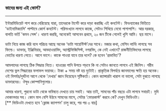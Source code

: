 ### কাদের জন্য এই কোর্স? 

---

ইন্টারমিডিয়েট পাশ করে বেরিয়েছে যারা, তাদেরকে টার্গেট করে দাড়া করাচ্ছি এই কনটেন্ট। ফিডব্যাকের ভিত্তিতে 'ডাইনামিক্যালি' পাল্টাবে কোর্স কনটেন্ট। পরিসংখ্যান লাগবে কাজে, সেটাও শিখিয়ে নেবো পাশাপাশি। আর দরকার, বালতি ভর্তি 'কমন সেন্স'। ধারণা করছি, অনেকেই আসবেন প্রথমে, ২০ জন টিকে গেলেই খুশি আমি। ছয় মাসে।

  
ডাটা নিয়ে কাজ করি বলে পরিচয় আছে অনেক ‘ডাটা সায়েন্টিস্ট’দের সাথে। মজার কথা, মেশিন লার্নিং লাগছে সব ফিল্ডে। ডাক্তার, ইঞ্জিনিয়ার, আবহাওয়াবিদ, অ্যাস্ট্রফিজিসিস্ট, নগরবিদ, কে নেই এখানে? রাজনীতিবিদদের লাগছে ভোটের ধারণা পেতে। আগে ভাগে। কাকে পাওয়া যাবে তার দলে? কে হবেন 'প্রভাবিত'?  


আমলাদের লাগছে ঠিক সিদ্ধান্ত নিতে। হাওরের পানি উপচে পড়বে কি না সেটাও জানতে লাগবে এই জিনিস। গরীব দেশের ভুল সিদ্ধান্তের ফলাফল ভয়াবহ। টাকা + সময় নষ্ট হয় দুটোই। প্রাকৃতিক বিপর্যয়ে জানমালের ক্ষতি হয় অনেক। ওই বিপর্যয়/দুর্ঘটনা আগে থেকে 'দেখার' জ্ঞান দিয়েছেন সৃষ্টিকর্তা। কোন ক্যান্সারটা খারাপ না ভালো, সেটা বুঝতে লাগছে ডাক্তারদের। ঔষুধ কোম্পানিগুলোর।  


আমার ধারণা, পুরনো ডাটা থেকে ভবিষ্যত দেখতে চায় সবাই। আর তাই, সামনের পাঁচ বছরে এটা লাগবে সবারই। মুদি দোকানদার সহ। কোন মাল বেশি উঠবে সামনের মাসে, সেটার ‘ফোরকাস্ট’ করবে কে? দেখুন ভিডিওটা।  
\[\*\* ভিডিওটা দেখতে হবে 'ক্লোজ ক্যাপশন' চালু করে, পর পর ৩ বার\]

